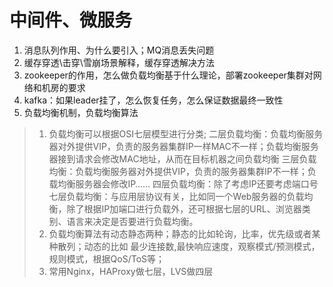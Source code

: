 <!--
 * @Author: tylerytr
 * @Date: 2023-08-07 10:34:13
 * @LastEditors: tylerytr
 * @LastEditTime: 2023-08-07 23:28:30
 * @FilePath: /Interview_experience/C++基架后端/中间件、微服务部分答案.md
 * Email:601576661@qq.com
 * Copyright (c) 2023 by tyleryin, All Rights Reserved. 
-->
# 中间件、微服务
1. 消息队列作用、为什么要引入；MQ消息丢失问题 
2. 缓存穿透\击穿\雪崩场景解释，缓存穿透解决方法
3. zookeeper的作用，怎么做负载均衡基于什么理论，部署zookeeper集群对网络和机房的要求
4. kafka：如果leader挂了，怎么恢复任务，怎么保证数据最终一致性
5. 负载均衡机制，负载均衡算法
> 1. 负载均衡可以根据OSI七层模型进行分类;
>    二层负载均衡：负载均衡服务器对外提供VIP，负责的服务器集群IP一样MAC不一样；负载均衡服务器接到请求会修改MAC地址，从而在目标机器之间负载均衡
>    三层负载均衡：负载均衡服务器对外提供VIP，负责的服务器集群IP不一样；负载均衡服务器会修改IP……
>    四层负载均衡：除了考虑IP还要考虑端口号
>    七层负载均衡：与应用层协议有关，比如同一个Web服务器的负载均衡，除了根据IP加端口进行负载外，还可根据七层的URL、浏览器类别、语言来决定是否要进行负载均衡。
> 2. 负载均衡算法有动态静态两种；静态的比如轮询，比率，优先级或者某种散列；动态的比如 最少连接数,最快响应速度，观察模式/预测模式，规则模式，根据QoS/ToS等；
> 3. 常用Nginx，HAProxy做七层，LVS做四层
